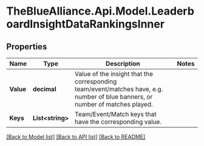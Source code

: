 # TheBlueAlliance.Api.Model.LeaderboardInsightDataRankingsInner

## Properties

Name | Type | Description | Notes
------------ | ------------- | ------------- | -------------
**Value** | **decimal** | Value of the insight that the corresponding team/event/matches have, e.g. number of blue banners, or number of matches played. | 
**Keys** | **List&lt;string&gt;** | Team/Event/Match keys that have the corresponding value. | 

[[Back to Model list]](../README.md#documentation-for-models) [[Back to API list]](../README.md#documentation-for-api-endpoints) [[Back to README]](../README.md)

